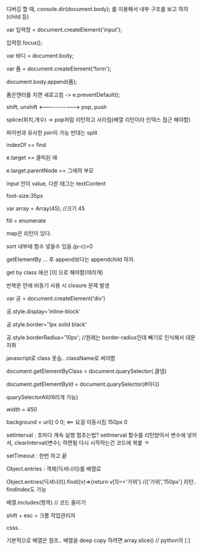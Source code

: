 디버깅 할 때, console.dir(document.body); 를 이용해서 내부 구조를 보고 하자(child 등)

var 입력창 = document.createElement('input');

입력창.focus();

var 바디 = document.body;

var 폼 = document.createElement('form');

document.body.append(폼);

폼은엔터를 치면 새로고침 -> e.preventDefault();

shift, unshift <-----------> pop, push

splice(위치,개수) -> pop처럼 리턴하고 사라짐(배열 리턴이라 인덱스 접근 해야함)

파이썬과 유사한 join이 가능 반대는 split

indexOf == find

e.target == 클릭된 애

e.target.parentNode == 그애의 부모

input 안이 value, 다른 태그는 textContent

font-size:35px

var array = Array(45); //크기 45

fill = enumerate

map은 리턴이 있다.

sort 내부에 함수 넣을수 있음.(p-c)>0

getElementBy ... 후 append보다는 appendchild 하자.

get by class 에선 [0] 으로 해야함(여러개)

반복문 안에 비동기 사용 시 closure 문제 발생

var 공 = document.createElement('div')

공.style.display='inline-block'

공.style.border='1px solid black'

공.style.borderRadius='10px'; //원래는 border-radius인데 빼기로 인식해서 대문자화

javascript로 class 못슴.. className로 써야함

document.getElementByClass = document.quarySelector(.클넴)

document.getElementById = document.quarySelector(#아디)

quarySelectorAll(여러개 가능)

width = 450

background = url() 0 0; <== 요걸 이동시킴 150px 0  

setInterval : 초마다 계속 실행 멈추는법? setInterval 함수를 리턴받아서 변수에 넣어서, clearInterval(변수); 하면됨 다시 시작하는건 코드에 복붙 ㅋ

setTimeout : 한번 하고 끝

Object.entries : 객체(딕셔너리)를 배열로 

Object.entries(딕셔너리).find((v)=>{return v[1]=='가위'} //['가위','150px'] 리턴.. findIndex도 가능

배열.includes(항목) // 코드 줄이기

shift + esc = 크롬 작업관리자

csss..

기본적으로 배열은 참조.. 배열을 deep copy 하려면 array.slice() // python의 [:]
